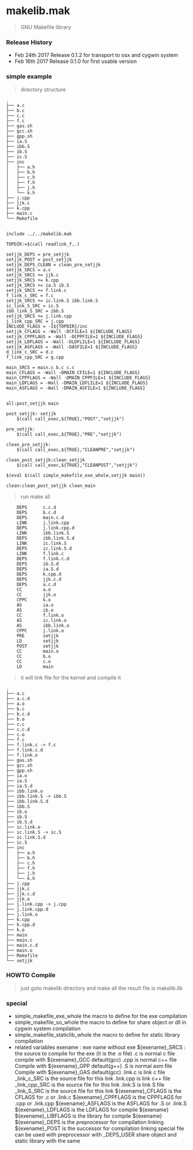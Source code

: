 # makelib.mak
> GNU Makefile library


### Release History
* Feb 24th 2017 Release 0.1.2 for transport to osx and cygwin system
* Feb 16th 2017 Release 0.1.0 for first usable version

### simple example
> directory structure
```shell
.
├── a.c
├── b.c
├── c.c
├── f.c
├── gas.sh
├── gcc.sh
├── gpp.sh
├── ia.S
├── ibb.S
├── ib.S
├── ic.S
├── inc
│   ├── a.h
│   ├── b.h
│   ├── c.h
│   ├── f.h
│   ├── j.h
│   └── k.h
├── j.cpp
├── jjk.c
├── k.cpp
├── main.c
└── Makefile
```


```make

include ../../makelib.mak

TOPDIR:=$(call readlink_f,.)

setjjk_DEPS = pre_setjjk
setjjk_POST = post_setjjk
setjjk_DEPS_CLEAN = clean_pre_setjjk
setjjk_SRCS = a.c 
setjjk_SRCS += jjk.c
setjjk_SRCS += k.cpp
setjjk_SRCS += ia.S ib.S
setjjk_SRCS += f.link.c
f_link_c_SRC = f.c
setjjk_SRCS += ic.link.S ibb.link.S
ic_link_S_SRC = ic.S
ibb_link_S_SRC = ibb.S
setjjk_SRCS += j.link.cpp
j_link_cpp_SRC = j.cpp
INCLUDE_FLAGS = -I${TOPDIR}/inc
setjjk_CFLAGS = -Wall -DCFILE=1 ${INCLUDE_FLAGS}
setjjk_CPPFLAGS = -Wall -DCPPFILE=1 ${INCLUDE_FLAGS}
setjjk_LDFLAGS = -Wall -DLDFLILE=1 ${INCLUDE_FLAGS}
setjjk_ASFLAGS = -Wall -DASFILE=1 ${INCLUDE_FLAGS}
d_link_c_SRC = d.c
f_link_cpp_SRC = g.cpp

main_SRCS = main.c b.c c.c
main_CFLAGS = -Wall -DMAIN_CFILE=1 ${INCLUDE_FLAGS}
main_CPPFLAGS = -Wall -DMAIN_CPPFILE=1 ${INCLUDE_FLAGS}
main_LDFLAGS = -Wall -DMAIN_LDFLILE=1 ${INCLUDE_FLAGS}
main_ASFLAGS = -Wall -DMAIN_ASFILE=1 ${INCLUDE_FLAGS}


all:post_setjjk main

post_setjjk: setjjk
    $(call call_exec,${TRUE},"POST","setjjk")

pre_setjjk:
    $(call call_exec,${TRUE},"PRE","setjjk")

clean_pre_setjjk:
    $(call call_exec,${TRUE},"CLEANPRE","setjjk")

clean_post_setjjk:clean_setjjk
    $(call call_exec,${TRUE},"CLEANPOST","setjjk")  

$(eval $(call simple_makefile_exe_whole,setjjk main))

clean:clean_post_setjjk clean_main
```

> run make all

```shell
    DEPS      c.c.d
    DEPS      b.c.d
    DEPS      main.c.d
    LINK      j.link.cpp
    DEPS      j.link.cpp.d
    LINK      ibb.link.S
    DEPS      ibb.link.S.d
    LINK      ic.link.S
    DEPS      ic.link.S.d
    LINK      f.link.c
    DEPS      f.link.c.d
    DEPS      ib.S.d
    DEPS      ia.S.d
    DEPS      k.cpp.d
    DEPS      jjk.c.d
    DEPS      a.c.d
    CC        a.o
    CC        jjk.o
    CPPC      k.o
    AS        ia.o
    AS        ib.o
    CC        f.link.o
    AS        ic.link.o
    AS        ibb.link.o
    CPPC      j.link.o
    PRE       setjjk
    LD        setjjk
    POST      setjjk
    CC        main.o
    CC        b.o
    CC        c.o
    LD        main
```
> it will link file  for the kernel and compile it
> 
```shell
.
├── a.c
├── a.c.d
├── a.o
├── b.c
├── b.c.d
├── b.o
├── c.c
├── c.c.d
├── c.o
├── f.c
├── f.link.c -> f.c
├── f.link.c.d
├── f.link.o
├── gas.sh
├── gcc.sh
├── gpp.sh
├── ia.o
├── ia.S
├── ia.S.d
├── ibb.link.o
├── ibb.link.S -> ibb.S
├── ibb.link.S.d
├── ibb.S
├── ib.o
├── ib.S
├── ib.S.d
├── ic.link.o
├── ic.link.S -> ic.S
├── ic.link.S.d
├── ic.S
├── inc
│   ├── a.h
│   ├── b.h
│   ├── c.h
│   ├── f.h
│   ├── j.h
│   └── k.h
├── j.cpp
├── jjk.c
├── jjk.c.d
├── jjk.o
├── j.link.cpp -> j.cpp
├── j.link.cpp.d
├── j.link.o
├── k.cpp
├── k.cpp.d
├── k.o
├── main
├── main.c
├── main.c.d
├── main.o
├── Makefile
└── setjjk
```

### HOWTO Compile
> just goto makelib directory and make all the result file is makelib.lib

### special
 - simple_makefile_exe_whole  the macro to define for the exe compilation 
 - simple_makefile_so_whole the macro to define for share object or dll in cygwin system compilation 
 - simple_makefile_staticlib_whole the macro to define for static library compilation
 - related variables 
 exename : exe name without exe
 ${exename}_SRCS  : the source to compile for the exe (it is the .o file)
 .c is normal c file compile with ${exename}_GCC default(gcc)
 .cpp is normal c++ file Compile with ${exename}_GPP default(g++)
 .S is normal asm file Compile with ${exename}_GAS default(gcc)
 .link.c is link c file _link_c_SRC is the source file for this link
 .link.cpp is link c++ file _link_cpp_SRC is the source file for this link
 .link.S is link S file _link_S_SRC is the source file for this link
 ${exename}_CFLAGS is the CFLAGS for .c or .link.c 
 ${exename}_CPPFLAGS is the CPPFLAGS for .cpp or .link.cpp
 ${exename}_ASFLAGS is the ASFLAGS for .S or .link.S
 ${exename}_LDFLAGS is the LDFLAGS for compile ${exename}
 ${exename}_LIBFLAGS is the library for compile ${exename}
 ${exename}_DEPS is the preprocessor for compilation linking
 ${exename}_POST is the successor for compilation linking
 special file can be used with preprocessor  with _DEPS_USER
 share object and static library with the same 